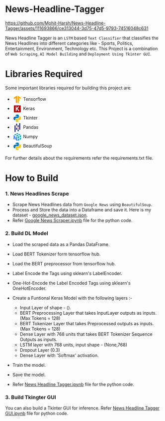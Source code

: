 # News-Headline-Tagger

https://github.com/Mohit-Harsh/News-Headline-Tagger/assets/111693866/ce313044-3d75-47d5-9793-74516048c631

News Headline Tagger is an `LSTM` based `Text Classifier` that classifies the News Headlines into different categories like - Sports, Politics, Entertainment, Environment, Technology etc.
This Project is a combination of `Web Scraping`, `AI Model Building` and `Deployment Using Tkinter GUI`.

# Libraries Required

Some important libraries required for building this project are:

  * <img src="https://github.com/Mohit-Harsh/News-Headline-Tagger/blob/main/assets/tensorflow.png" height="30" align="center"/> Tensorflow
  * <img src="https://github.com/Mohit-Harsh/News-Headline-Tagger/blob/main/assets/keras.png" height="30" align="center"/> Keras
  * <img src="https://github.com/Mohit-Harsh/News-Headline-Tagger/blob/main/assets/icons8-python-96.png" height="30" align="center"/> Tkinter
  * <img src="https://github.com/Mohit-Harsh/News-Headline-Tagger/blob/main/assets/pandas.png" height="30" align="center"/> Pandas
  * <img src="https://github.com/Mohit-Harsh/News-Headline-Tagger/blob/main/assets/numpy.png" height="30" align="center"/> Numpy
  * <img src="https://github.com/Mohit-Harsh/News-Headline-Tagger/blob/main/assets/icons8-python-96.png" height="30" align="center"/> BeautifulSoup
    
For further details about the requirements refer the requirements.txt file.

# How to Build

### 1. News Headlines Scrape

* Scrape News Headlines data from `Google News` using `BeautifulSoup`.
* Process and Store the data into a Dataframe and save it. Here is my dataset - [google_news_dataset.json](https://github.com/Mohit-Harsh/News-Headline-Tagger/blob/main/google_news_dataset.json).
* Refer [Google News Scraper.ipynb](https://github.com/Mohit-Harsh/News-Headline-Tagger/blob/main/Google%20News%20Scaper.ipynb) file for the python code.

### 2. Build DL Model

* Load the scraped data as a Pandas DataFrame.
* Load BERT Tokenizer form tensorflow hub.
* Load the BERT preprocessor from tensorflow hub.
* Label Encode the Tags using sklearn's LabelEncoder.
* One-Hot-Encode the Label Encoded Tags using sklearn's OneHotEncoder.
* Create a Funtional Keras Model with the following layers :-
 
  * Input Layer of shape - ().
  * BERT Preprocessing Layer that takes InputLayer outputs as inputs. (Max Tokens = 128)
  * BERT Tokenizer Layer that takes Preprocessed outputs as inputs. (Max Tokens = 128)
  * Dense Layer with 768 units that takes BERT Tokenizer Sequence Outputs as inputs.
  * LSTM layer with 768 units, input shape - (None,768)
  * Dropout Layer (0.3)
  * Dense Layer with 'Softmax' activation.
 
* Train the model.
* Save the model.
* Refer [News Headline Tagger.ipynb](https://github.com/Mohit-Harsh/News-Headline-Tagger/blob/main/News%20Headlines%20Tagger.ipynb) file for the python code.

### 3. Build Tkingter GUI

You can also build a Tkinter GUI for inference.
Refer [News Headline Tagger GUI.ipynb](https://github.com/Mohit-Harsh/News-Headline-Tagger/blob/main/New%20Headline%20Tagger%20GUI.ipynb) file for python code.
